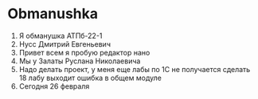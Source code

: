 # Obmanushka
1. Я обманушка АТПб-22-1 
2. Нусс Дмитрий Евгеньевич
3. Привет всем я пробую редактор нано
4. Мы у Залаты Руслана Николаевича
5. Надо делать проект, у меня еще лабы по 1С не получается сделать 18 лабу выходит ошибка в общем модуле
6. Сегодня 26 февраля



